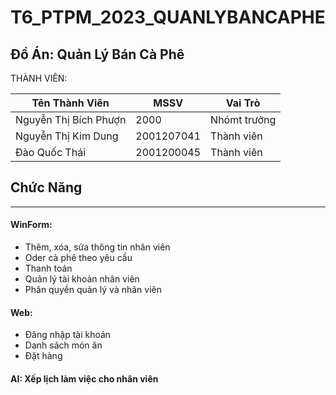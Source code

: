 # T6_PTPM_2023_QUANLYBANCAPHE

## Đồ Án: Quản Lý Bán Cà Phê

THÀNH VIÊN: 

| Tên Thành Viên | MSSV | Vai Trò |
| ------ | ------ |---|
| Nguyễn Thị Bích Phượn |2000|Nhómt trưởng|
| Nguyễn Thị Kim Dung|2001207041 |Thành viên|
| Đào Quốc Thái | 2001200045 |Thành viên|

## Chức Năng
----
#### WinForm: 
- Thêm, xóa, sửa thông tin nhân viên
- Oder cà phê theo yêu cầu 
- Thanh toán 
- Quản lý tài khoản nhân viên
- Phân quyền quản lý và nhân viên
#### Web:
- Đăng nhập tài khoản
- Danh sách món ăn
- Đặt hàng 
#### AI: Xếp lịch làm việc cho nhân viên
